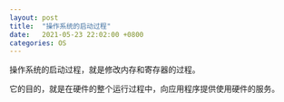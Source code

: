 ```yaml
---
layout: post
title:  "操作系统的启动过程"
date:   2021-05-23 22:02:00 +0800
categories: OS
---
```


操作系统的启动过程，就是修改内存和寄存器的过程。

它的目的，就是在硬件的整个运行过程中，向应用程序提供使用硬件的服务。